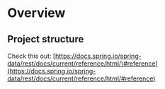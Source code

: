 # Overview

## Project structure



Check this out: [https://docs.spring.io/spring-data/rest/docs/current/reference/html/\#reference](https://docs.spring.io/spring-data/rest/docs/current/reference/html/#reference)

